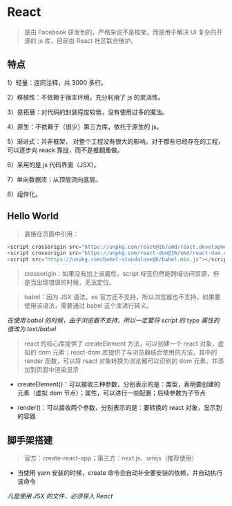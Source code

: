 # React

> 是由 Facebook 研发到的，严格来说不是框架，而是用于解决 UI 复杂的开源的 js 库，目前由 React 社区联合维护。

## 特点

1）轻量：连同注释，共 3000 多行。

2）移植性：不依赖于宿主环境，充分利用了 js 的灵活性。

3）易拓展：对代码的封装程度较低，没有使用过多的魔法。

4）原生：不依赖于（很少）第三方库，依托于原生的 js。

5）渐进式：并非框架， 对整个工程没有很大的影响。对于那些已经存在的工程，可以逐步向 reack 靠拢，而不是推翻重做。

6）采用的是 js 代码界面（JSX）。

7）单向数据流：从顶层流向底层。

8）组件化。

## Hello World

> 直接在页面中引用：

```js
<script crossorigin src="https://unpkg.com/react@16/umd/react.development.js"></script>
<script crossorigin src="https://unpkg.com/react-dom@16/umd/react-dom.development.js"></script>
<script src="https://unpkg.com/babel-standalone@6/babel.min.js"></script>
```

> crossorigin：如果没有加上该属性，script 标签仍然能跨域访问资源，但是当出现错误的时候，无法定位。

> babel：因为 JSX 语法，es 官方还不支持，所以浏览器也不支持，如果要使用该语法，需要通过 babel 这个库进行转义。

_在使用 babel 的时候，由于浏览器不支持，所以一定要将 script 的 type 属性的值改为 text/babel_

> react 的核心库提供了 createElement 方法，可以创建一个 react 对象，虚拟的 dom 元素；react-dom 库提供了与浏览器结合使用的方法，其中的 render 函数，可以将 react 对象转换为浏览器可以识别的 dom 元素，并添加到页面中渲染显示

- createElement()：可以接收三种参数，分别表示的是：类型，表明要创建的元素（虚拟 dom 节点）；属性，可以进行一些配置；后续参数为子节点

- render()：可以接收两个参数，分别表示的是：要转换的 react 对象，显示到的容器

## 脚手架搭建

> 官方：create-react-app；第三方：next.js、umijs（推荐使用）

- 当使用 yarn 安装的时候，create 命令会自动补全要安装的依赖，并自动执行该命令

_凡是使用 JSX 的文件，必须导入 React_
